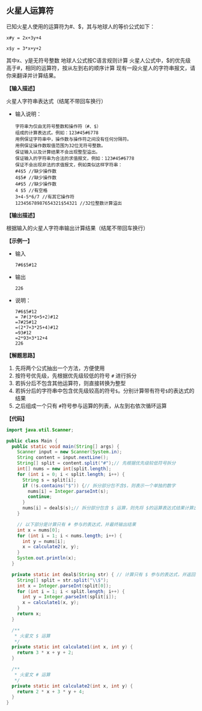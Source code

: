 
##  火星人运算符

已知火星人使用的运算符为#、$，其与地球人的等价公式如下：

`x#y = 2x+3y+4`

`x$y = 3*x+y+2`

其中x、y是无符号整数
地球人公式按C语言规则计算
火星人公式中，$的优先级高于#，相同的运算符，按从左到右的顺序计算 现有一段火星人的字符串报文，请你来翻译并计算结果。

**【输入描述】**

火星人字符串表达式（结尾不带回车换行）

* 输入说明：

  ```
  字符串为仅由无符号整数和操作符（#、$）
  组成的计算表达式。例如：123#45#6778
  用例保证字符串中，操作数与操作符之间没有任何分隔符。
  用例保证操作数取值范围为32位无符号整数。
  保证输入以及计算结果不会出现整型溢出。
  保证输入的字符串为合法的求值报文，例如：123#45#6778
  保证不会出现非法的求值报文，例如类似这样字符串：
  #4$5 //缺少操作数
  4$5# //缺少操作数
  4#$5 //缺少操作数
  4 $5 //有空格
  3+4-5*6/7 //有其它操作符
  12345678987654321$54321 //32位整数计算溢出
  ```

**【输出描述】**

根据输入的火星人字符串输出计算结果（结尾不带回车换行）

**【示例一】**

* 输入

  ```
  7#6$5#12
  ```

* 输出

  ```
  226
  ```

* 说明：

  ```
  7#6$5#12
  = 7#(3*6+5+2)#12
  =7#25#12
  =(2*7+3*25+4)#12
  =93#12
  =2*93+3*12+4
  226
  ```

**【解题思路】**

1. 先将两个公式抽出一个方法，方便使用
2. 按符号优先级，先根据优先级较低的符号 `#` 进行拆分
3. 若拆分后不包含其他运算符，则直接转换为整型
4. 若拆分后的字符串中包含优先级较高的符号`$`。分别计算带有符号`$`的表达式的结果
5. 之后组成一个只有 `#`符号参与运算的列表，从左到右依次循环运算



**【代码】**

```java
import java.util.Scanner;

public class Main {
  public static void main(String[] args) {
    Scanner input = new Scanner(System.in);
    String content = input.nextLine();
    String[] split = content.split("#");// 先根据优先级较低符号拆分
    int[] nums = new int[split.length];
    for (int i = 0; i < split.length; i++) {
      String s = split[i];
      if (!s.contains("$")) {// 拆分部分包不含$，则表示一个单独的数字
        nums[i] = Integer.parseInt(s);
        continue;
      }
      nums[i] = deal$(s);// 拆分部分包含 $ 运算，则先将 $的运算表达式结果计算出来
    }

    // 以下部分是计算只有 # 参与的表达式，并最终输出结果
    int x = nums[0];
    for (int i = 1; i < nums.length; i++) {
      int y = nums[i];
      x = calculate2(x, y);
    }
    System.out.println(x);
  }

  private static int deal$(String str) { // 计算只有 $ 参与的表达式，并返回计算结果
    String[] split = str.split("\\$");
    int x = Integer.parseInt(split[0]);
    for (int i = 1; i < split.length; i++) {
      int y = Integer.parseInt(split[i]);
      x = calculate1(x, y);
    }
    return x;
  }

  /**
   * 火星文 $ 运算
   */
  private static int calculate1(int x, int y) {
    return 3 * x + y + 2;
  }

  /**
   * 火星文 # 运算
   */
  private static int calculate2(int x, int y) {
    return 2 * x + 3 * y + 4;
  }
}
```
